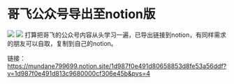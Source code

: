 # 哥飞公众号导出至notion版

![](https://cdn.mundane.ink/202504191805539.png)
![](https://cdn.mundane.ink/202504191817044.png)
打算把哥飞的公众号内容从头学习一遍，已导出链接到notion，有同样需求的朋友可以自取，复制到自己的notion。


链接：
https://mundane799699.notion.site/1d987f0e491d80658853d8fe53a56ddf?v=1d987f0e491d813c9680000cf306e45b&pvs=4